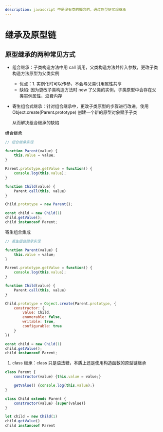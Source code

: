```yaml
---
description: javascript 中是没有类的概念的，通过原型链实现继承
---
```


# 继承及原型链



## 原型继承的两种常见方式

* 组合继承：子类构造方法中用 call 调用，父类构造方法并传入参数，更改子类构造方法原型为父类实例
  * 优点：1. 实例化时可以传参，不会与父类引用属性共享
  * 缺陷: 因为更改子类构造方法时 new 了父类的实例，子类原型中会存在父类实例属性，浪费内存
* 寄生组合式继承：针对组合继承中，更改子类原型的步骤进行改进，使用 Object.create\(Parent.prototype\) 创建一个新的原型对象赋予子类

    从而解决组合继承的缺陷

组合继承

```javascript
// 组合继承实现

function Parent(value) {
    this.value = value;
}

Parent.prototype.getValue = function() {
    console.log(this.value);
}

function Child(value) {
    Parent.call(this, value)
}

Child.prototype = new Parent();

const child = new Child(1)
child.getValue();
child instanceof Parent;
```

寄生组合集成

```javascript
// 寄生组合继承实现

function Parent(value) {
    this.value = value;
}

Parent.prototype.getValue = function() {
    console.log(this.value);
}

function Child(value) {
    Parent.call(this, value)
}

Child.prototype = Object.create(Parent.prototype, {
    constructor: {
        value: Child,
        enumerable: false,
        writable: true,
        configurable: true
    }
})

const child = new Child(1)
child.getValue();
child instanceof Parent;
```

1. class 继承：class 只是语法糖，本质上还是使用构造函数的原型链继承

```javascript
class Parent {
    constructor(value) {this.value = value;}

    getValue() {console.log(this.value);}
}

class Child extends Parent {
    constructor(value) {super(value)}
}

let child = new Child(1)
child.getValue()
child instanceof Parent
```


